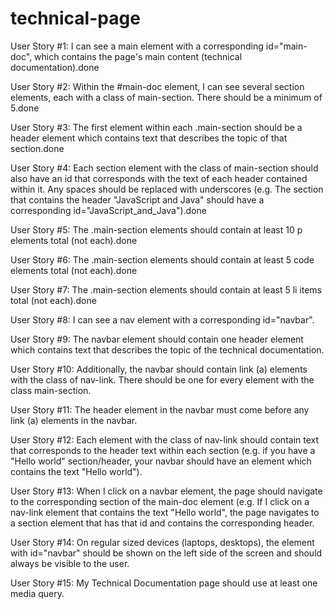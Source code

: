 # technical-page
User Story #1: I can see a main element with a corresponding id="main-doc", which contains the page's main content (technical documentation).done

User Story #2: Within the #main-doc element, I can see several section elements, each with a class of main-section. There should be a minimum of 5.done

User Story #3: The first element within each .main-section should be a header element which contains text that describes the topic of that section.done

User Story #4: Each section element with the class of main-section should also have an id that corresponds with the text of each header contained within it. Any spaces should be replaced with underscores (e.g. The section that contains the header "JavaScript and Java" should have a corresponding id="JavaScript_and_Java").done

User Story #5: The .main-section elements should contain at least 10 p elements total (not each).done

User Story #6: The .main-section elements should contain at least 5 code elements total (not each).done

User Story #7: The .main-section elements should contain at least 5 li items total (not each).done

User Story #8: I can see a nav element with a corresponding id="navbar".

User Story #9: The navbar element should contain one header element which contains text that describes the topic of the technical documentation.

User Story #10: Additionally, the navbar should contain link (a) elements with the class of nav-link. There should be one for every element with the class main-section.

User Story #11: The header element in the navbar must come before any link (a) elements in the navbar.

User Story #12: Each element with the class of nav-link should contain text that corresponds to the header text within each section (e.g. if you have a "Hello world" section/header, your navbar should have an element which contains the text "Hello world").

User Story #13: When I click on a navbar element, the page should navigate to the corresponding section of the main-doc element (e.g. If I click on a nav-link element that contains the text "Hello world", the page navigates to a section element that has that id and contains the corresponding header.

User Story #14: On regular sized devices (laptops, desktops), the element with id="navbar" should be shown on the left side of the screen and should always be visible to the user.

User Story #15: My Technical Documentation page should use at least one media query.
